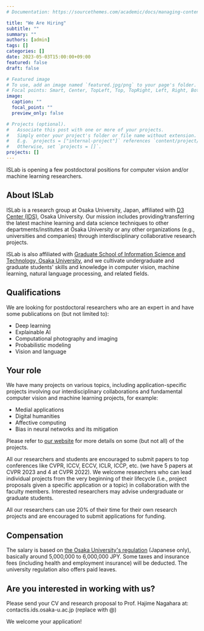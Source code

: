 ```yaml
---
# Documentation: https://sourcethemes.com/academic/docs/managing-content/

title: "We Are Hiring"
subtitle: ""
summary: ""
authors: [admin]
tags: []
categories: []
date: 2023-05-03T15:00:00+09:00
featured: false
draft: false

# Featured image
# To use, add an image named `featured.jpg/png` to your page's folder.
# Focal points: Smart, Center, TopLeft, Top, TopRight, Left, Right, BottomLeft, Bottom, BottomRight.
image:
  caption: ""
  focal_point: ""
  preview_only: false

# Projects (optional).
#   Associate this post with one or more of your projects.
#   Simply enter your project's folder or file name without extension.
#   E.g. `projects = ["internal-project"]` references `content/project/deep-learning/index.md`.
#   Otherwise, set `projects = []`.
projects: []
---
```


ISLab is opening a few postdoctoral positions for computer vision and/or machine learning researchers. 

## About ISLab

ISLab is a research group at Osaka University, Japan, affiliated with [D3 Center (IDS)](https://www.d3c.osaka-u.ac.jp/en/), Osaka University. Our mission includes providing/transferring the latest machine learning and data science techniques to other departments/institutes at Osaka University or any other organizations (e.g., universities and companies) through interdisciplinary collaborative research projects. 

ISLab is also affiliated with [Graduate School of Information Science and Technology, Osaka University](https://www.ist.osaka-u.ac.jp/english/), and we cultivate undergraduate and graduate students' skills and knowledge in computer vision, machine learning, natural language processing, and related fields. 

## Qualifications

We are looking for postdoctoral researchers who are an expert in and have some publications on (but not limited to):

- Deep learning
- Explainable AI
- Computational photography and imaging
- Probabilistic modeling
- Vision and language

## Your role

We have many projects on various topics, including application-specific projects involving our interdisciplinary collaborations and fundamental computer vision and machine learning projects, for example:

- Medial applications
- Digital humanities
- Affective computing
- Bias in neural networks and its mitigation

Please refer to [our website](https://www.is.ids.osaka-u.ac.jp/) for more details on some (but not all) of the projects. 

All our researchers and students are encouraged to submit papers to top conferences like CVPR, ICCV, ECCV, ICLR, ICCP, etc. (we have 5 papers at CVPR 2023 and 4 at CVPR 2022). We welcome researchers who can lead individual projects from the very beginning of their lifecycle (i.e., project proposals given a specific application or a topic) in collaboration with the faculty members. Interested researchers may advise undergraduate or graduate students. 

All our researchers can use 20% of their time for their own research projects and are encouraged to submit applications for funding. 

## Compensation

The salary is based on [the Osaka University's regulation](https://www.osaka-u.ac.jp/kitei/reiki_honbun/u035RG00000535.html?id=j21_k1) (Japanese only), basically around 5,000,000 to 6,000,000 JPY. Some taxes and insurance fees (including health and employment insurance) will be deducted. The university regulation also offers paid leaves. 

## Are you interested in working with us?

Please send your CV and research proposal to Prof. Hajime Nagahara at: contact<i class="fas fa-at"></i>is.ids.osaka-u.ac.jp (replace <i class="fas fa-at"></i> with @)

We welcome your application!
